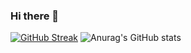 ### Hi there 👋

[![GitHub Streak](https://github-readme-streak-stats.herokuapp.com/?user=Burhan-Rashid&theme=dark)](https://git.io/streak-stats)
![Anurag's GitHub stats](https://github-readme-stats.vercel.app/api?username=Burhan-Rashid&show_icons=true&theme=dark)



<!--
**Burhan-Rashid/Burhan-Rashid** is a ✨ _special_ ✨ repository because its `README.md` (this file) appears on your GitHub profile.

Here are some ideas to get you started:

- 🔭 I’m currently working on ...
- 🌱 I’m currently learning ...
- 👯 I’m looking to collaborate on ...
- 🤔 I’m looking for help with ...
- 💬 Ask me about ...
- 📫 How to reach me: ...
- 😄 Pronouns: ...
- ⚡ Fun fact: ...
-->
